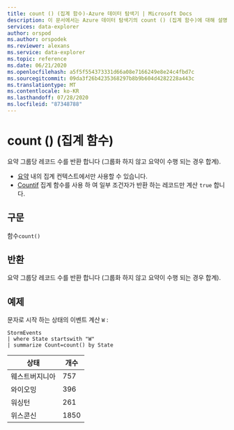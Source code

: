 ```yaml
---
title: count () (집계 함수)-Azure 데이터 탐색기 | Microsoft Docs
description: 이 문서에서는 Azure 데이터 탐색기의 count () (집계 함수)에 대해 설명 합니다.
services: data-explorer
author: orspod
ms.author: orspodek
ms.reviewer: alexans
ms.service: data-explorer
ms.topic: reference
ms.date: 06/21/2020
ms.openlocfilehash: a5f5f554373331d66a08e7166249e8e24c4fbd7c
ms.sourcegitcommit: 09da3f26b4235368297b8b9b604d4282228a443c
ms.translationtype: MT
ms.contentlocale: ko-KR
ms.lasthandoff: 07/28/2020
ms.locfileid: "87348788"
---
```

# <a name="count-aggregation-function"></a>count () (집계 함수)

요약 그룹당 레코드 수를 반환 합니다 (그룹화 하지 않고 요약이 수행 되는 경우 합계).

* [요약](summarizeoperator.md) 내의 집계 컨텍스트에서만 사용할 수 있습니다.
* [Countif](countif-aggfunction.md) 집계 함수를 사용 하 여 일부 조건자가 반환 하는 레코드만 계산 `true` 합니다.

## <a name="syntax"></a>구문

함수`count()`

## <a name="returns"></a>반환

요약 그룹당 레코드 수를 반환 합니다 (그룹화 하지 않고 요약이 수행 되는 경우 합계).

## <a name="example"></a>예제

문자로 시작 하는 상태의 이벤트 계산 `W` :

<!-- csl: https://help.kusto.windows.net/Samples -->
```kusto
StormEvents
| where State startswith "W"
| summarize Count=count() by State
```

|상태|개수|
|---|---|
|웨스트버지니아|757|
|와이오밍|396|
|워싱턴|261|
|위스콘신|1850|
